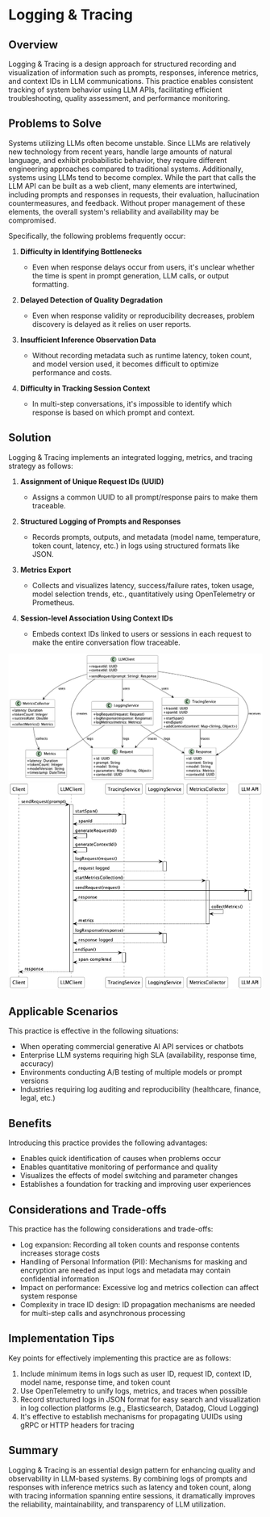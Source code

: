 # Logging & Tracing

## Overview
Logging & Tracing is a design approach for structured recording and visualization of information such as prompts, responses, inference metrics, and context IDs in LLM communications. This practice enables consistent tracking of system behavior using LLM APIs, facilitating efficient troubleshooting, quality assessment, and performance monitoring.

## Problems to Solve

Systems utilizing LLMs often become unstable. Since LLMs are relatively new technology from recent years, handle large amounts of natural language, and exhibit probabilistic behavior, they require different engineering approaches compared to traditional systems. Additionally, systems using LLMs tend to become complex. While the part that calls the LLM API can be built as a web client, many elements are intertwined, including prompts and responses in requests, their evaluation, hallucination countermeasures, and feedback. Without proper management of these elements, the overall system's reliability and availability may be compromised.

Specifically, the following problems frequently occur:

1. **Difficulty in Identifying Bottlenecks**
   - Even when response delays occur from users, it's unclear whether the time is spent in prompt generation, LLM calls, or output formatting.

2. **Delayed Detection of Quality Degradation**
   - Even when response validity or reproducibility decreases, problem discovery is delayed as it relies on user reports.

3. **Insufficient Inference Observation Data**
   - Without recording metadata such as runtime latency, token count, and model version used, it becomes difficult to optimize performance and costs.

4. **Difficulty in Tracking Session Context**
   - In multi-step conversations, it's impossible to identify which response is based on which prompt and context.

## Solution
Logging & Tracing implements an integrated logging, metrics, and tracing strategy as follows:

1. **Assignment of Unique Request IDs (UUID)**
   - Assigns a common UUID to all prompt/response pairs to make them traceable.

2. **Structured Logging of Prompts and Responses**
   - Records prompts, outputs, and metadata (model name, temperature, token count, latency, etc.) in logs using structured formats like JSON.

3. **Metrics Export**
   - Collects and visualizes latency, success/failure rates, token usage, model selection trends, etc., quantitatively using OpenTelemetry or Prometheus.

4. **Session-level Association Using Context IDs**
   - Embeds context IDs linked to users or sessions in each request to make the entire conversation flow traceable.

![img](./uml/images/logging_and_tracing.png)
![img](./uml/images/logging_and_tracing_sequence.png)

## Applicable Scenarios
This practice is effective in the following situations:

- When operating commercial generative AI API services or chatbots
- Enterprise LLM systems requiring high SLA (availability, response time, accuracy)
- Environments conducting A/B testing of multiple models or prompt versions
- Industries requiring log auditing and reproducibility (healthcare, finance, legal, etc.)

## Benefits
Introducing this practice provides the following advantages:

- Enables quick identification of causes when problems occur
- Enables quantitative monitoring of performance and quality
- Visualizes the effects of model switching and parameter changes
- Establishes a foundation for tracking and improving user experiences

## Considerations and Trade-offs
This practice has the following considerations and trade-offs:

- Log expansion: Recording all token counts and response contents increases storage costs
- Handling of Personal Information (PII): Mechanisms for masking and encryption are needed as input logs and metadata may contain confidential information
- Impact on performance: Excessive log and metrics collection can affect system response
- Complexity in trace ID design: ID propagation mechanisms are needed for multi-step calls and asynchronous processing

## Implementation Tips
Key points for effectively implementing this practice are as follows:

1. Include minimum items in logs such as user ID, request ID, context ID, model name, response time, and token count
2. Use OpenTelemetry to unify logs, metrics, and traces when possible
3. Record structured logs in JSON format for easy search and visualization in log collection platforms (e.g., Elasticsearch, Datadog, Cloud Logging)
4. It's effective to establish mechanisms for propagating UUIDs using gRPC or HTTP headers for tracing

## Summary
Logging & Tracing is an essential design pattern for enhancing quality and observability in LLM-based systems. By combining logs of prompts and responses with inference metrics such as latency and token count, along with tracing information spanning entire sessions, it dramatically improves the reliability, maintainability, and transparency of LLM utilization.
